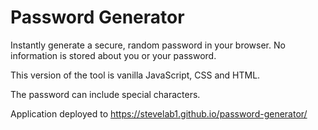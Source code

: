 # Password Generator

Instantly generate a secure, random password in your browser. No information is stored about you or your password. 

This version of the tool is vanilla JavaScript, CSS and HTML.

The password can include special characters.

Application deployed to https://stevelab1.github.io/password-generator/

